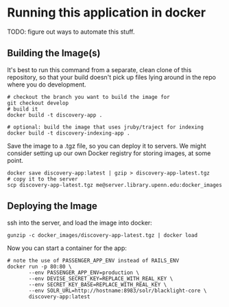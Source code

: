 
# Running this application in docker

TODO: figure out ways to automate this stuff.

## Building the Image(s)

It's best to run this command from a separate, clean clone of this
repository, so that your build doesn't pick up files lying around in
the repo where you do development.

```
# checkout the branch you want to build the image for
git checkout develop
# build it
docker build -t discovery-app .

# optional: build the image that uses jruby/traject for indexing
docker build -t discovery-indexing-app .
```

Save the image to a .tgz file, so you can deploy it to servers. We
might consider setting up our own Docker registry for storing images,
at some point.

```
docker save discovery-app:latest | gzip > discovery-app-latest.tgz
# copy it to the server
scp discovery-app-latest.tgz me@server.library.upenn.edu:docker_images
```

## Deploying the Image

ssh into the server, and load the image into docker:

```
gunzip -c docker_images/discovery-app-latest.tgz | docker load
```

Now you can start a container for the app:

```
# note the use of PASSENGER_APP_ENV instead of RAILS_ENV
docker run -p 80:80 \
       --env PASSENGER_APP_ENV=production \
       --env DEVISE_SECRET_KEY=REPLACE_WITH_REAL_KEY \
       --env SECRET_KEY_BASE=REPLACE_WITH_REAL_KEY \
       --env SOLR_URL=http://hostname:8983/solr/blacklight-core \
       discovery-app:latest
```
